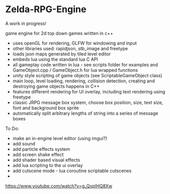 # Zelda-RPG-Engine

A work in progress!

game engine for 2d top down games written in c++
- uses openGL for rendering, GLFW for windowing and input
- other libraries used: rapidjson, stb_image and freetype
- loads json maps generated by tiled level editor
- embeds lua using the standard lua C API
- all gameplay code written in lua - see scripts folder for examples and GameObject.cpp / GameObject.h for lua wrapped functions
- unity style scripting of game objects (see ScriptableGameObject class)
- main loop, level loading, rendering, collision detection, creating and destroying game objects happens in C++
- features different rendering for UI overlay, including text rendering using freetype
- classic JRPG message box system, choose box position, size, text size, font and background box sprite
- automatically split arbitrary lengths of string into a series of message boxes 

To Do:
- make an in-engine level editor (using imgui?)
- add sound
- add particle effects system
- add screen shake effect
- add shader based visual effects
- add lua scripting to the ui overlay
- add cutscene mode - lua coroutine scriptable cutscenes
- 
https://www.youtube.com/watch?v=g_QxpIHQ8Xw

